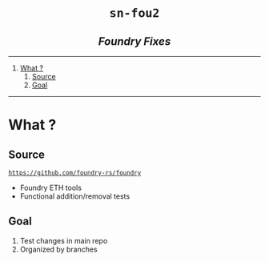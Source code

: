 <h1 align="center"><code> sn-fou2 </code></h1>
<h2 align="center"><i> Foundry Fixes  </i></h2>

----
1. [What ?](#what-)
   1. [Source](#source)
   2. [Goal](#goal)

----

# What ? 

## Source 

[`https://github.com/foundry-rs/foundry`](https://github.com/foundry-rs/foundry)
- Foundry ETH tools 
- Functional addition/removal tests 

## Goal 

1. Test changes in main repo 
2. Organized by branches 


